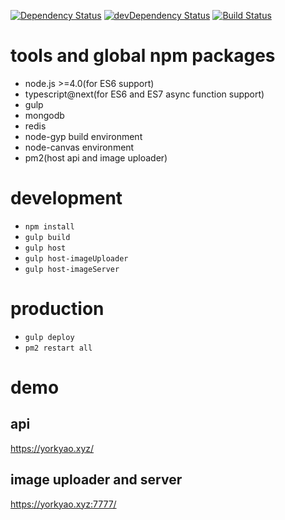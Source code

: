 [![Dependency Status](https://david-dm.org/plantain-00/SubsNoti.svg)](https://david-dm.org/plantain-00/SubsNoti)
[![devDependency Status](https://david-dm.org/plantain-00/SubsNoti/dev-status.svg)](https://david-dm.org/plantain-00/SubsNoti#info=devDependencies)
[![Build Status](https://travis-ci.org/plantain-00/SubsNoti.svg?branch=master)](https://travis-ci.org/plantain-00/SubsNoti)

# tools and global npm packages

+ node.js >=4.0(for ES6 support)
+ typescript@next(for ES6 and ES7 async function support)
+ gulp
+ mongodb
+ redis
+ node-gyp build environment
+ node-canvas environment
+ pm2(host api and image uploader)

# development

+ `npm install`
+ `gulp build`
+ `gulp host`
+ `gulp host-imageUploader`
+ `gulp host-imageServer`

# production

+ `gulp deploy`
+ `pm2 restart all`

# demo

## api

https://yorkyao.xyz/

## image uploader and server

https://yorkyao.xyz:7777/
